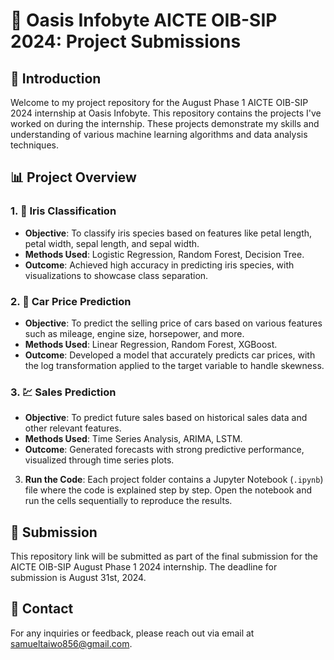 # 🌟 Oasis Infobyte AICTE OIB-SIP 2024: Project Submissions

## 📝 Introduction

Welcome to my project repository for the August Phase 1 AICTE OIB-SIP 2024 internship at Oasis Infobyte. This repository contains the projects I've worked on during the internship. These projects demonstrate my skills and understanding of various machine learning algorithms and data analysis techniques.

## 📊 Project Overview

### 1. 🌸 Iris Classification
- **Objective**: To classify iris species based on features like petal length, petal width, sepal length, and sepal width.
- **Methods Used**: Logistic Regression, Random Forest, Decision Tree.
- **Outcome**: Achieved high accuracy in predicting iris species, with visualizations to showcase class separation.

### 2. 🚗 Car Price Prediction
- **Objective**: To predict the selling price of cars based on various features such as mileage, engine size, horsepower, and more.
- **Methods Used**: Linear Regression, Random Forest, XGBoost.
- **Outcome**: Developed a model that accurately predicts car prices, with the log transformation applied to the target variable to handle skewness.

### 3. 💹 Sales Prediction
- **Objective**: To predict future sales based on historical sales data and other relevant features.
- **Methods Used**: Time Series Analysis, ARIMA, LSTM.
- **Outcome**: Generated forecasts with strong predictive performance, visualized through time series plots.


3. **Run the Code**:
   Each project folder contains a Jupyter Notebook (`.ipynb`) file where the code is explained step by step. Open the notebook and run the cells sequentially to reproduce the results.

## 📅 Submission

This repository link will be submitted as part of the final submission for the AICTE OIB-SIP August Phase 1 2024 internship. The deadline for submission is August 31st, 2024.

## 📧 Contact

For any inquiries or feedback, please reach out via email at samueltaiwo856@gmail.com.
